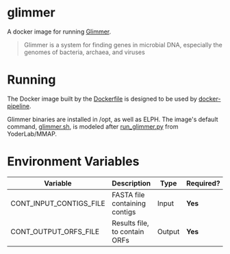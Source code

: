 # glimmer

A docker image for running [Glimmer](https://ccb.jhu.edu/software/glimmer/).

> Glimmer is a system for finding genes in microbial DNA, especially the genomes of bacteria, archaea, and viruses

# Running

The Docker image built by the [Dockerfile](Dockerfile) is designed to be used by [docker-pipeline](https://github.com/Duke-GCB/docker-pipeline).

Glimmer binaries are installed in /opt, as well as ELPH. The image's default command, [glimmer.sh](glimmer.sh), is modeled after [ run_glimmer.py](https://github.com/YoderLab/MMAP/blob/a33ce0eee281d4d4aaf42ef02693c4356b7bbce1/src/core/component/run_glimmer.py) from YoderLab/MMAP.

# Environment Variables

|         Variable        | Description                   |  Type  | Required? |
|-------------------------|-------------------------------|--------|-----------|
| CONT_INPUT_CONTIGS_FILE | FASTA file containing contigs | Input  | **Yes**   |
| CONT_OUTPUT_ORFS_FILE   | Results file, to contain ORFs | Output | **Yes**   |
